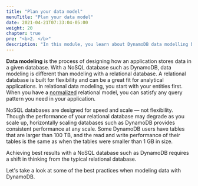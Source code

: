 ```yaml
---
title: "Plan your data model"
menuTitle: "Plan your data model"
date: 2021-04-21T07:33:04-05:00
weight: 20
chapter: true
pre: "<b>2. </b>"
description: "In this module, you learn about DynamoDB data modelling best practices and review application access patterns."
---
```


**Data modeling** is the process of designing how an application stores data in a given database. With a NoSQL database such as DynamoDB, data modeling is different than modeling with a relational database. A relational database is built for flexibility and can be a great fit for analytical applications. In relational data modeling, you start with your entities first. When you have a [normalized](https://en.wikipedia.org/wiki/Database_normalization) relational model, you can satisfy any query pattern you need in your application. 

NoSQL databases are designed for speed and scale — not flexibility. Though the performance of your relational database may degrade as you scale up, horizontally scaling databases such as DynamoDB provides consistent performance at any scale. Some DynamoDB users have tables that are larger than 100 TB, and the read and write performance of their tables is the same as when the tables were smaller than 1 GB in size. 

Achieving best results with a NoSQL database such as DynamoDB requires a shift in thinking from the typical relational database. 

Let's take a look at some of the best practices when modeling data with DynamoDB.

